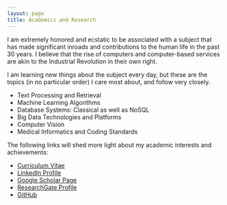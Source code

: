 ```yaml
---
layout: page
title: Academics and Research
---
```

I am extremely honored and ecstatic to be associated with a subject that has made significant inroads and contributions to the human life in the past 30 years. I believe that the rise of computers and computer-based services are akin to the Industrial Revolution in their own right.

I am learning new things about the subject every day, but these are the topics (in no particular order) I care most about, and follow very closely.

<div class="message">
    <ul>
    <li> Text Processing and Retrieval</li>
    <li> Machine Learning Algorithms </li>
    <li> Database Systems: Classical as well as NoSQL </li>
    <li> Big Data Technologies and Platforms </li>
    <li> Computer Vision </li>
    <li> Medical Informatics and Coding Standards </li>    
    </ul>
</div>

The following links will shed more light about my academic interests and achievements:

<div class="message">
    <ul>
    <li> <a href="../documents/sanchit-resume.pdf">Curriculum Vitae</a> </li>
    <li> <a href="https://de.linkedin.com/in/sanchitalekh">LinkedIn Profile</a> </li>
    <li> <a href="https://scholar.google.de/citations?user=AtgedNQAAAAJ&hl=en&oi=ao">Google Scholar Page</a> </li>
    <li> <a href="https://www.researchgate.net/profile/Sanchit_Alekh">ResearchGate Profile</a> </li>
    <li> <a href="https://www.github.com/salekh">GitHub</a></li>
    </ul>
</div>
